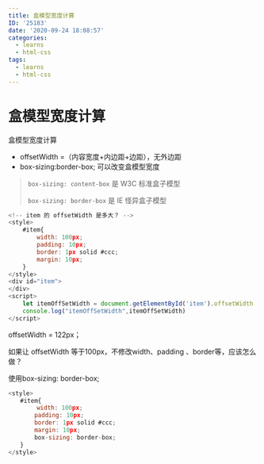 ```yaml
---
title: 盒模型宽度计算
ID: '25183'
date: '2020-09-24 18:08:57'
categories:
  - learns
  - html-css
tags:
  - learns
  - html-css
---
```


# 盒模型宽度计算

盒模型宽度计算

- offsetWidth =（内容宽度+内边距+边距），无外边距
- box-sizing:border-box; 可以改变盒模型宽度

> `box-sizing: content-box` 是 W3C 标准盒子模型
> 
> `box-sizing: border-box` 是 IE 怪异盒子模型

``` js 
<!-- item 的 offsetWidth 是多大？ -->
<style>
    #item{
        width: 100px;
        padding: 10px;
        border: 1px solid #ccc;
        margin: 10px;
    }
</style>
<div id="item">
</div>
<script>
    let itemOffSetWidth = document.getElementById('item').offsetWidth
    console.log("itemOffSetWidth",itemOffSetWidth)
</script>
```

offsetWidth = 122px；

如果让 offsetWidth 等于100px，不修改width、padding 、border等，应该怎么做？

使用box-sizing: border-box;

``` js 
<style>
　　#item{
   　　　width: 100px;
   　　 padding: 10px;
   　　 border: 1px solid #ccc;
  　　  margin: 10px;
  　　  box-sizing: border-box;
　　}
</style>
```
